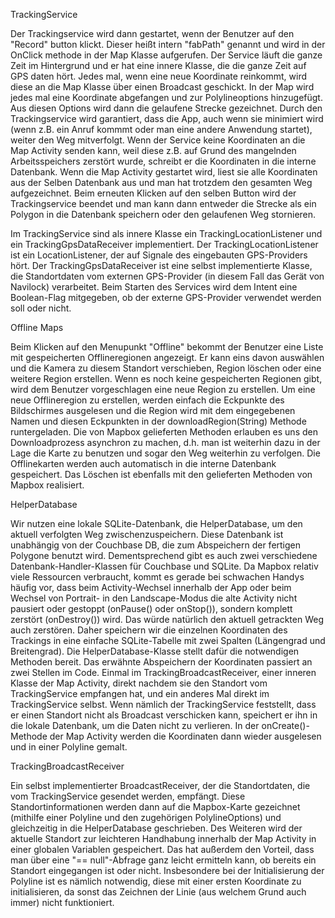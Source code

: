 TrackingService

Der Trackingservice wird dann gestartet, wenn der Benutzer auf den "Record" button klickt. Dieser heißt intern "fabPath" genannt und wird in der OnClick methode in der Map Klasse aufgerufen. Der Service läuft die ganze Zeit im Hintergrund und er hat eine innere Klasse, die die ganze Zeit auf GPS daten hört. Jedes mal, wenn eine neue Koordinate reinkommt, wird diese an die Map Klasse über einen Broadcast geschickt. In der Map wird jedes mal eine Koordinate abgefangen und zur Polylineoptions hinzugefügt. Aus diesen Options wird dann die gelaufene Strecke gezeichnet.
Durch den Trackingservice wird garantiert, dass die App, auch wenn sie minimiert wird (wenn z.B. ein Anruf kommmt oder man eine andere Anwendung startet), weiter den Weg mitverfolgt. Wenn der Service keine Koordinaten an die Map Activity senden kann, weil diese z.B. auf Grund des mangelnden Arbeitsspeichers zerstört wurde, schreibt er die Koordinaten in die interne Datenbank. Wenn die Map Activity gestartet wird, liest sie alle Koordinaten aus der Selben Datenbank aus und man hat trotzdem den gesamten Weg aufgezeichnet.
Beim erneuten Klicken auf den selben Button wird der Trackingservice beendet und man kann dann entweder die Strecke als ein Polygon in die Datenbank speichern oder den gelaufenen Weg stornieren.

Im TrackingService sind als innere Klasse ein TrackingLocationListener und
ein TrackingGpsDataReceiver implementiert. Der TrackingLocationListener
ist ein LocationListener, der auf Signale des eingebauten
GPS-Providers hört. Der TrackingGpsDataReceiver ist eine selbst implementierte
Klasse, die Standortdaten vom externen GPS-Provider (in diesem Fall das
Gerät von Navilock) verarbeitet. Beim Starten des Services wird dem Intent
eine Boolean-Flag mitgegeben, ob der externe GPS-Provider verwendet werden
soll oder nicht.

Offline Maps

Beim Klicken auf den Menupunkt "Offline" bekommt der Benutzer eine Liste mit gespeicherten Offlineregionen angezeigt. Er kann eins davon auswählen und die Kamera zu diesem Standort verschieben, Region löschen oder eine weitere Region erstellen. Wenn es noch keine gespeicherten Regionen gibt, wird dem Benutzer vorgeschlagen eine neue Region zu erstellen. Um eine neue Offlineregion zu erstellen, werden einfach die Eckpunkte des Bildschirmes ausgelesen und die Region wird mit dem eingegebenen Namen und diesen Eckpunkten in der downloadRegion(String) Methode runtergeladen. Die von Mapbox gelieferten Methoden erlauben es uns den Downloadprozess asynchron zu machen, d.h. man ist weiterhin dazu in der Lage die Karte zu benutzen und sogar den Weg weiterhin zu verfolgen. Die Offlinekarten werden auch automatisch in die interne Datenbank gespeichert. Das Löschen ist ebenfalls mit den gelieferten Methoden von Mapbox realisiert. 

HelperDatabase

Wir nutzen eine lokale SQLite-Datenbank, die HelperDatabase, um den aktuell
verfolgten Weg zwischenzuspeichern. Diese Datenbank ist unabhängig von
der Couchbase DB, die zum Abspeichern der fertigen Polygone benutzt wird.
Dementsprechend gibt es auch zwei verschiedene Datenbank-Handler-Klassen
für Couchbase und SQLite. Da Mapbox relativ viele Ressourcen verbraucht,
kommt es gerade bei schwachen Handys häufig vor, dass beim
Activity-Wechsel innerhalb der App oder beim Wechsel von Portrait-
in den Landscape-Modus die alte Activity nicht pausiert oder gestoppt
(onPause() oder onStop()), sondern komplett zerstört (onDestroy()) wird.
Das würde natürlich den aktuell getrackten Weg auch zerstören.
Daher speichern wir die einzelnen Koordinaten des Trackings in eine
einfache SQLite-Tabelle mit zwei Spalten (Längengrad und Breitengrad). Die
HelperDatabase-Klasse stellt dafür die notwendigen Methoden bereit. Das
erwähnte Abspeichern der Koordinaten passiert an zwei Stellen im Code. Einmal
im TrackingBroadcastReceiver, einer inneren Klasse der Map Activity, 
direkt nachdem sie den Standort vom TrackingService empfangen hat, und
ein anderes Mal direkt im TrackingService selbst. Wenn nämlich der
TrackingService feststellt, dass er einen Standort nicht als Broadcast
verschicken kann, speichert er ihn in die lokale Datenbank, um die
Daten nicht zu verlieren. In der onCreate()-Methode der Map Activity
werden die Koordinaten dann wieder ausgelesen und in einer Polyline
gemalt.

TrackingBroadcastReceiver

Ein selbst implementierter BroadcastReceiver, der die Standortdaten,
die vom TrackingService gesendet werden, empfängt. Diese Standortinformationen
werden dann auf die Mapbox-Karte gezeichnet (mithilfe einer Polyline und den
zugehörigen PolylineOptions) und gleichzeitig in die
HelperDatabase geschrieben. Des Weiteren wird der aktuelle Standort zur
leichteren Handhabung innerhalb der Map Activity in einer globalen
Variablen gespeichert. Das hat außerdem den Vorteil, dass man über eine
"== null"-Abfrage ganz leicht ermitteln kann, ob bereits ein Standort
eingegangen ist oder nicht. Insbesondere bei der Initialisierung der
Polyline ist es nämlich notwendig, diese mit einer ersten Koordinate zu
initialisieren, da sonst das Zeichnen der Linie (aus welchem Grund auch immer)
nicht funktioniert.
